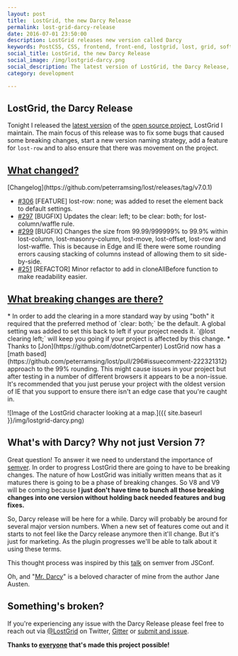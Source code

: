 ```yaml
---
layout: post
title:  LostGrid, the new Darcy Release
permalink: lost-grid-darcy-release
date: 2016-07-01 23:50:00
description: LostGrid releases new version called Darcy
keywords: PostCSS, CSS, frontend, front-end, lostgrid, lost, grid, software-release
social_title: LostGrid, the new Darcy Release
social_image: /img/lostgrid-darcy.png
social_description: The latest version of LostGrid, the Darcy Release, comes with a new lost-row feature and several bug fixes.
category: development

---
```


## LostGrid, the Darcy Release
Tonight I released the [latest version](https://github.com/peterramsing/lost/releases/tag/v7.0.1) of the [open source project](https://github.com/peterramsing/lost), LostGrid I maintain. The main focus of this release was to fix some bugs that caused some breaking changes, start a new version naming strategy, add a feature for `lost-row` and to also ensure that there was movement on the project.

<h2 id="what-changed-in-7-0-1"><a href="#what-changed-in-7-0-1">What changed?</a></h2>
[Changelog](https://github.com/peterramsing/lost/releases/tag/v7.0.1)

* [#306](https://github.com/peterramsing/lost/pull/306) [FEATURE] lost-row: none; was added to reset the element back to default settings.
* [#297](https://github.com/peterramsing/lost/pull/297) [BUGFIX] Updates the clear: left; to be clear: both; for lost-column/waffle rule.
* [#299](https://github.com/peterramsing/lost/pull/299) [BUGFIX] Changes the size from 99.99/999999% to 99.9% within lost-column, lost-masonry-column, lost-move, lost-offset, lost-row and lost-waffle. This is because in Edge and IE there were some rounding errors causing stacking of columns instead of allowing them to sit side-by-side.
* [#251](https://github.com/peterramsing/lost/pull/251) [REFACTOR] Minor refactor to add in cloneAllBefore function to make readability easier.

<h2 id="what-breaking-changes-are-there"><a href="#what-breaking-changes-are-there">What breaking changes are there?</a></h2>
* In order to add the clearing in a more standard way by using "both" it required that the preferred method of `clear: both;` be the default. A global setting was added to set this back to left if your project needs it. `@lost clearing left;` will keep you going if your project is affected by this change.
* Thanks to [Jon](https://github.com/dotnetCarpenter) LostGrid now has a [math based](https://github.com/peterramsing/lost/pull/296#issuecomment-222321312) approach to the 99% rounding. This might cause issues in your project but after testing in a number of different browsers it appears to be a non-issue. It's recommended that you just peruse your project with the oldest version of IE that you support to ensure there isn't an edge case that you're caught in.

![Image of the LostGrid character looking at a map.]({{ site.baseurl }}/img/lostgrid-darcy.png)

## What's with Darcy? Why not just Version 7?
Great question! To answer it we need to understand the importance of [semver](http://semver.org/). In order to progress LostGrid there are going to have to be breaking changes. The nature of how LostGrid was initially written means that as it matures there is going to be a phase of breaking changes. So V8 and V9 will be coming because **I just don't have time to bunch all those breaking changes into one version without holding back needed features and bug fixes.**

So, Darcy release will be here for a while. Darcy will probably be around for several major version numbers. When a new set of features come out and it starts to not feel like the Darcy release anymore then it'll change. But it's just for marketing. As the plugin progresses we'll be able to talk about it using these terms.

This thought process was inspired by this [talk](https://youtu.be/tc2UgG5L7WM) on semver from JSConf.

Oh, and "[Mr. Darcy](https://en.wikipedia.org/wiki/Mr._Darcy)" is a beloved character of mine from the author Jane Austen.

## Something's broken?
If you're experiencing any issue with the Darcy Release please feel free to reach out via [@LostGrid](https://twitter.com/lostgrid) on Twitter, [Gitter](https://gitter.im/peterramsing/lost) or [submit and issue](https://github.com/peterramsing/lost/issues/new).

**Thanks to [everyone](https://github.com/peterramsing/lost/graphs/contributors) that's made this project possible!**
